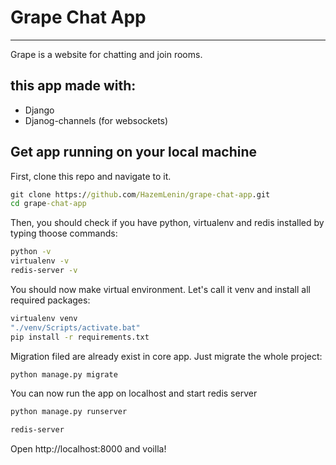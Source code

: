 # Grape Chat App
---
Grape is a website for chatting and join rooms.

## this app made with:
- Django
- Djanog-channels (for websockets)

## Get app running on your local machine
First, clone this repo and navigate to it.
```cmd
git clone https://github.com/HazemLenin/grape-chat-app.git
cd grape-chat-app
```

Then, you should check if you have python, virtualenv and redis installed by typing thoose commands:

```cmd
python -v
virtualenv -v
redis-server -v
```

You should now make virtual environment. Let's call it venv and install all required packages:

```cmd
virtualenv venv
"./venv/Scripts/activate.bat"
pip install -r requirements.txt
```

Migration filed are already exist in core app. Just migrate the whole project:

```cmd
python manage.py migrate
```

You can now run the app on localhost and start redis server

```cmd
python manage.py runserver
```

```cmd
redis-server
```

Open http://localhost:8000 and voilla!
